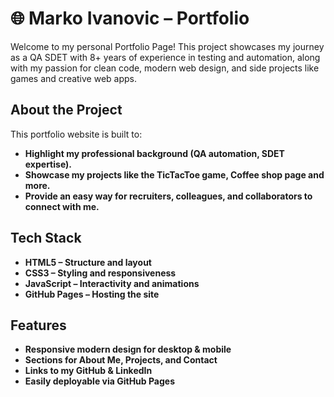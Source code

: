 # 🌐 Marko Ivanovic – Portfolio

Welcome to my personal Portfolio Page!
This project showcases my journey as a QA SDET with 8+ years of experience in testing and automation, along with my passion for clean code, modern web design, and side projects like games and creative web apps.


## About the Project
This portfolio website is built to:
- **Highlight my professional background (QA automation, SDET expertise).**
- **Showcase my projects like the TicTacToe game, Coffee shop page and more.**
- **Provide an easy way for recruiters, colleagues, and collaborators to connect with me.**

## Tech Stack
- **HTML5 – Structure and layout**
- **CSS3 – Styling and responsiveness**
- **JavaScript – Interactivity and animations**
- **GitHub Pages – Hosting the site**


## Features
- **Responsive modern design for desktop & mobile**
- **Sections for About Me, Projects, and Contact**
- **Links to my GitHub & LinkedIn**
- **Easily deployable via GitHub Pages**

